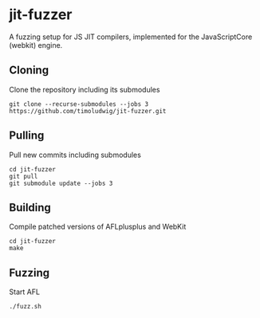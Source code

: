 # jit-fuzzer
A fuzzing setup for JS JIT compilers, implemented for the JavaScriptCore (webkit) engine.

## Cloning
Clone the repository including its submodules
```
git clone --recurse-submodules --jobs 3 https://github.com/timoludwig/jit-fuzzer.git
```

## Pulling
Pull new commits including submodules
```
cd jit-fuzzer
git pull
git submodule update --jobs 3
```

## Building
Compile patched versions of AFLplusplus and WebKit
```
cd jit-fuzzer
make
```

## Fuzzing
Start AFL 
```
./fuzz.sh
```
